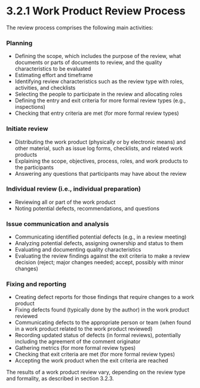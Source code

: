 # 3.2.1 Work Product Review Process

The review process comprises the following main activities: 

### Planning 

* Defining the scope, which includes the purpose of the review, what documents or parts of documents to review, and the quality characteristics to be evaluated 
* Estimating effort and timeframe 
* Identifying review characteristics such as the review type with roles, activities, and checklists 
* Selecting the people to participate in the review and allocating roles 
* Defining the entry and exit criteria for more formal review types \(e.g., inspections\) 
* Checking that entry criteria are met \(for more formal review types\)

### Initiate review 

* Distributing the work product \(physically or by electronic means\) and other material, such as issue log forms, checklists, and related work products 
* Explaining the scope, objectives, process, roles, and work products to the participants 
* Answering any questions that participants may have about the review 

### Individual review \(i.e., individual preparation\) 

* Reviewing all or part of the work product 
* Noting potential defects, recommendations, and questions 

### Issue communication and analysis

* Communicating identified potential defects \(e.g., in a review meeting\) 
* Analyzing potential defects, assigning ownership and status to them 
* Evaluating and documenting quality characteristics 
* Evaluating the review findings against the exit criteria to make a review decision \(reject; major changes needed; accept, possibly with minor changes\)

### Fixing and reporting 

* Creating defect reports for those findings that require changes to a work product 
* Fixing defects found \(typically done by the author\) in the work product reviewed 
* Communicating defects to the appropriate person or team \(when found in a work product related to the work product reviewed\) 
* Recording updated status of defects \(in formal reviews\), potentially including the agreement of the comment originator 
* Gathering metrics \(for more formal review types\) 
* Checking that exit criteria are met \(for more formal review types\) 
* Accepting the work product when the exit criteria are reached 

The results of a work product review vary, depending on the review type and formality, as described in section 3.2.3.

